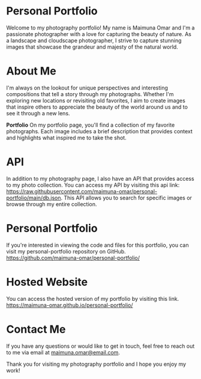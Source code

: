 # **Personal Portfolio**
Welcome to my photography portfolio! My name is Maimuna Omar and I'm a passionate photographer with a love for capturing the beauty of nature. As a landscape and cloudscape photographer, I strive to capture stunning images that showcase the grandeur and majesty of the natural world.

# About Me
I'm always on the lookout for unique perspectives and interesting compositions that tell a story through my photographs. Whether I'm exploring new locations or revisiting old favorites, I aim to create images that inspire others to appreciate the beauty of the world around us and to see it through a new lens.

**Portfolio**
On my portfolio page, you'll find a collection of my favorite photographs. Each image includes a brief description that provides context and highlights what inspired me to take the shot.

# API
In addition to my photography page, I also have an API that provides access to my photo collection. You can access my API by visiting this api link: 
https://raw.githubusercontent.com/maimuna-omar/personal-portfolio/main/db.json. 
This API allows you to search for specific images or browse through my entire collection.

# Personal Portfolio
If you're interested in viewing the code and files for this portfolio, you can visit my personal-portfolio repository on GitHub.
https://github.com/maimuna-omar/personal-portfolio/
# Hosted Website
You can access the hosted version of my portfolio by visiting this link.
 https://maimuna-omar.github.io/personal-portfolio/

# Contact Me
If you have any questions or would like to get in touch, feel free to reach out to me via email at maimuna.omar@email.com.

Thank you for visiting my photography portfolio and I hope you enjoy my work!




